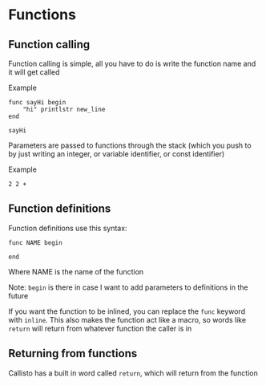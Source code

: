 # Functions

## Function calling
Function calling is simple, all you have to do is write the function name and it will
get called

Example
```
func sayHi begin
	"hi" printlstr new_line
end

sayHi
```

Parameters are passed to functions through the stack (which you push to by just writing
an integer, or variable identifier, or const identifier)

Example
```
2 2 +
```

## Function definitions
Function definitions use this syntax:
```
func NAME begin

end
```

Where NAME is the name of the function

Note: `begin` is there in case I want to add parameters to definitions in the future

If you want the function to be inlined, you can replace the `func` keyword with `inline`.
This also makes the function act like a macro, so words like `return` will return from
whatever function the caller is in

## Returning from functions
Callisto has a built in word called `return`, which will return from the function

